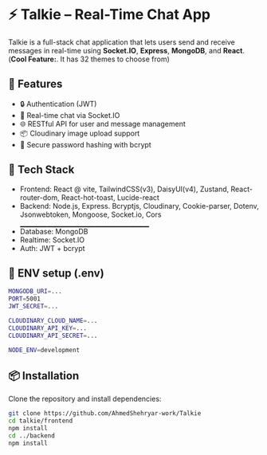 # ⚡ Talkie – Real-Time Chat App

Talkie is a full-stack chat application that lets users send and receive messages in real-time using **Socket.IO**, **Express**, **MongoDB**, and **React**.
(**Cool Feature:**. It has 32 themes to choose from)

## 🚀 Features

- 🔒 Authentication (JWT)
- 💬 Real-time chat via Socket.IO
- 🌐 RESTful API for user and message management
- 📦 Cloudinary image upload support
- 🔐 Secure password hashing with bcrypt

## 📁 Tech Stack

- Frontend: React @ vite, TailwindCSS(v3), DaisyUI(v4), Zustand, React-router-dom, React-hot-toast, Lucide-react
- Backend: Node.js, Express. Bcryptjs, Cloudinary, Cookie-parser, Dotenv, Jsonwebtoken, Mongoose, Socket.io, Cors
▁▁▁▁▁▁▁▁▁▁▁▁▁▁▁▁▁▁▁▁▁▁▁▁
- Database: MongoDB
- Realtime: Socket.IO
- Auth: JWT + bcrypt

## 🔐 ENV setup (.env)

```bash
MONGODB_URI=...
PORT=5001
JWT_SECRET=...

CLOUDINARY_CLOUD_NAME=...
CLOUDINARY_API_KEY=...
CLOUDINARY_API_SECRET=...

NODE_ENV=development
```

## 📦 Installation

Clone the repository and install dependencies:

```bash
git clone https://github.com/AhmedShehryar-work/Talkie
cd talkie/frontend
npm install
cd ../backend
npm install
```

